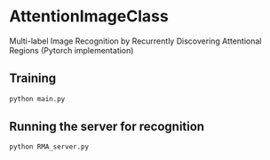# AttentionImageClass
Multi-label Image Recognition by Recurrently Discovering Attentional Regions (Pytorch implementation)

## Training

```bash
python main.py
```

## Running the server for recognition

```bash
python RMA_server.py
```
